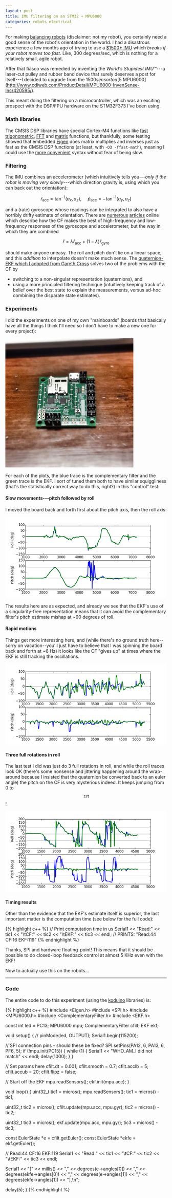 ```yaml
---
layout: post
title: IMU filtering on an STM32 + MPU6000
categories: robots electrical
---
```


For making [balancing robots](https://www.youtube.com/watch?v=XFXj81mvInc) (disclaimer: not my robot), you certainly need a good sense of the robot's orientation in the world. I had a disastrous experience a few months ago of trying to use a [$1500+ IMU](http://www.microstrain.com/inertial/3DM-GX3-25-OEM) which *breaks if your robot moves too fast*. Like, 300 degrees/sec, which is nothing for a relatively small, agile robot.

After that fiasco was remedied by inventing the *World's Stupidest IMU&trade;*---a laser-cut pulley and rubber band device that surely deserves a post for itself---I decided to upgrade from the $1500 sensor to a [$5 MPU6000](http://www.cdiweb.com/ProductDetail/MPU6000-InvenSense-Inc/420595/).

This meant doing the filtering on a microcontroller, which was an exciting prospect with the DSP/FPU hardware on the STM32F373 I've been using.

### Math libraries

The CMSIS DSP libraries have special Cortex-M4 functions like [fast trigonometric](http://www.keil.com/pack/doc/cmsis/dsp/html/arm__sin__f32_8c.html), [FFT](https://www.keil.com/pack/doc/CMSIS/DSP/html/group___fast.html) and [matrix](https://www.keil.com/pack/doc/CMSIS/DSP/html/group__group_matrix.html) functions, but thankfully, some testing showed that embedded [Eigen](http://eigen.tuxfamily.org/index.php?title=Main_Page) does matrix multiplies and inverses just as fast as the CMSIS DSP functions (at least, with `-O3 -ffast-math`), meaning I could use the [more convenient](http://eigen.tuxfamily.org/dox/group__TutorialMatrixArithmetic.html) syntax without fear of being slow.


### Filtering

The IMU combines an accelerometer (which intuitively tells you---*only if the robot is moving very slowly*---which direction gravity is, using which you can back out the orientation):

$$
\widehat r_{\mathrm{acc}} = \tan^{-1} (a_x, a_z) , ~~~~~ \widehat p_{\mathrm{acc}} = -\tan^{-1} (a_y, a_z)
$$

and a (rate) gyroscope whose readings can be integrated to also have a horribly drifty estimate of orientation. There are [numerous](http://www.pieter-jan.com/node/11) [articles](http://robottini.altervista.org/tag/complementary-filter) online which describe how the CF makes the best of high-frequency and low-frequency responses of the gyroscope and accelerometer, but the way in which they are combined

$$
\widehat r = \lambda \widehat r_{\mathrm{acc}} + (1 - \lambda) \widehat r_{\mathrm{gyro}}
$$

should make anyone uneasy. The roll and pitch don't lie on a linear space, and this *addition* to interpolate doesn't make much sense. The [quaternion-EKF which I adopted from Gareth Cross](https://github.com/KumarRobotics/kr_attitude_eskf) solves two of the problems with the CF by

* switching to a non-singular representation (quaternions), and
* using a more principled filtering technique (intuitively keeping track of a belief over the best state to explain the measurements, versus ad-hoc combining the disparate state estimates).

### Experiments

I did the experiments on one of my own "mainboards" (boards that basically have all the things I think I'll need so I don't have to make a new one for every project):

![](/images/mainboard_v1.1.jpg "Mainboard v1.1")

For each of the plots, the blue trace is the complementary filter and the green trace is the EKF. I sort of tuned them both to have similar squiggliness (that's the statistically correct way to do this, right?) in this "control" test:

#### Slow movements---pitch followed by roll

I moved the board back and forth first about the pitch axis, then the roll axis:

![](/images/cf_ekf_2.png "Slow movements")

The results here are as expected, and already we see that the EKF's use of a singularity-free representation means that it can avoid the complementary filter's pitch estimate mishap at ~90 degrees of roll.

#### Rapid motions

Things get more interesting here, and (while there's no ground truth here--sorry on vacation--you'll just have to believe that I was spinning the board back and forth at ~6 Hz) it looks like the CF "gives up" at times where the EKF is still tracking the oscillations.

![](/images/cf_ekf_5.png "Fast movements")

#### Three full rotations in roll

The last test I did was just do 3 full rotations in roll, and while the roll traces look OK (there's some nonsense and jittering happening around the wrap-around because I insisted that the quaternion be converted back to an euler angle) the pitch on the CF is very mysterious indeed. It keeps jumping from 0 to $$\pm\pi$$!

![](/images/cf_ekf_6.png "Multiple rotations")

#### Timing results

Other than the evidence that the EKF's estimate itself is superior, the last important matter is the computation time (see below for the full code):

{% highlight c++ %}
// Print computation time in us
Serial1 << "Read:" << tic1 << "\tCF:" << tic2 << "\tEKF:" << tic3 << endl;
// PRINTS: "Read:44 CF:16 EKF:119"
{% endhighlight %}

Thanks, SPI and hardware floating-point! This means that it should be possible to do closed-loop feedback control at almost 5 KHz even with the EKF! 

Now to actually use this on the robots...

---

### Code

The entire code to do this experiment (using the [koduino](/koduino) libraries) is:

{% highlight c++ %}
#include <Eigen.h>
#include <SPI.h>
#include <MPU6000.h>
#include <ComplementaryFilter.h>
#include <EKF.h>

const int led = PC13;
MPU6000 mpu;
ComplementaryFilter cfilt;
EKF ekf;

void setup() {
  // pinMode(led, OUTPUT);
  Serial1.begin(115200);

  // SPI connection pins - should these be fixed?
  SPI.setPins(PA12, 6, PA13, 6, PF6, 5);
  if (!mpu.init(PC15)) {
    while (1) {
      Serial1 << "WHO_AM_I did not match" << endl;
      delay(1000);
    }
  }

  // Set params here
  cfilt.dt = 0.001;
  cfilt.smooth = 0.7;
  cfilt.acclb = 5;
  cfilt.accub = 20;
  cfilt.flipz = false;

  // Start off the EKF
  mpu.readSensors();
  ekf.init(mpu.acc);
}

void loop() {
  uint32_t tic1 = micros();
  mpu.readSensors();
  tic1 = micros() - tic1;

  uint32_t tic2 = micros();
  cfilt.update(mpu.acc, mpu.gyr);
  tic2 = micros() - tic2;

  uint32_t tic3 = micros();
  ekf.update(mpu.acc, mpu.gyr);
  tic3 = micros() - tic3;

  const EulerState *e = cfilt.getEuler();
  const EulerState *ekfe = ekf.getEuler();

  // Read:44  CF:16 EKF:119
  Serial1 << "Read:" << tic1 << "\tCF:" << tic2 << "\tEKF:" << tic3 << endl;

  Serial1 << "[" << millis() << "," << 
    degrees(e->angles[0]) << "," << 
    degrees(ekfe->angles[0]) << "," << 
    degrees(e->angles[1]) << "," << 
    degrees(ekfe->angles[1]) << "],\n";

  delay(5);
}
{% endhighlight %}

